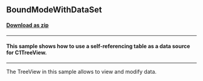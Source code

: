 ## BoundModeWithDataSet
#### [Download as zip](https://minhaskamal.github.io/DownGit/#/home?url=https://github.com/GrapeCity/ComponentOne-WinForms-Samples/tree/master/NetFramework\TreeView\VB\BoundModeWithDataSet)
____
#### This sample shows how to use a self-referencing table as a data source for C1TreeView.
____
The TreeView in this sample allows to view and modify data. 